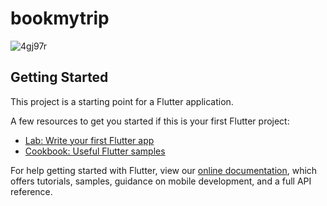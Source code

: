 # bookmytrip

![4gj97r](https://user-images.githubusercontent.com/55635328/94424043-dd4eac00-0189-11eb-8c32-36340982e8ea.gif)



## Getting Started

This project is a starting point for a Flutter application.

A few resources to get you started if this is your first Flutter project:

- [Lab: Write your first Flutter app](https://flutter.dev/docs/get-started/codelab)
- [Cookbook: Useful Flutter samples](https://flutter.dev/docs/cookbook)

For help getting started with Flutter, view our
[online documentation](https://flutter.dev/docs), which offers tutorials,
samples, guidance on mobile development, and a full API reference.
